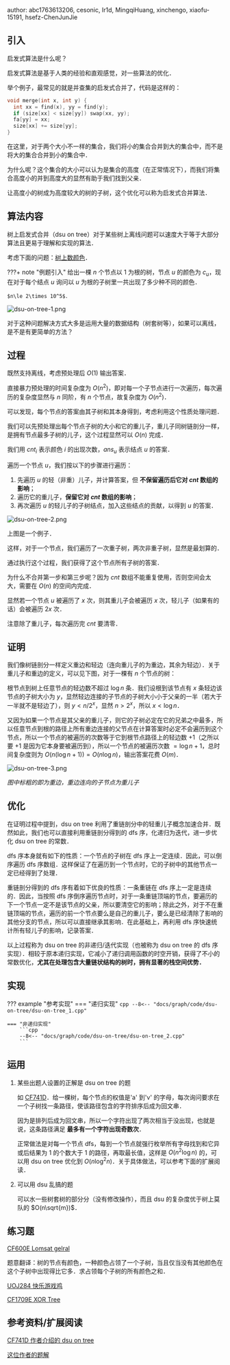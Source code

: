 author: abc1763613206, cesonic, Ir1d, MingqiHuang, xinchengo, xiaofu-15191, hsefz-ChenJunJie

## 引入

启发式算法是什么呢？

启发式算法是基于人类的经验和直观感觉，对一些算法的优化．

举个例子，最常见的就是并查集的启发式合并了，代码是这样的：

```cpp
void merge(int x, int y) {
  int xx = find(x), yy = find(y);
  if (size[xx] < size[yy]) swap(xx, yy);
  fa[yy] = xx;
  size[xx] += size[yy];
}
```

在这里，对于两个大小不一样的集合，我们将小的集合合并到大的集合中，而不是将大的集合合并到小的集合中．

为什么呢？这个集合的大小可以认为是集合的高度（在正常情况下），而我们将集合高度小的并到高度大的显然有助于我们找到父亲．

让高度小的树成为高度较大的树的子树，这个优化可以称为启发式合并算法．

## 算法内容

树上启发式合并（dsu on tree）对于某些树上离线问题可以速度大于等于大部分算法且更易于理解和实现的算法．

考虑下面的问题：[树上数颜色](https://www.luogu.com.cn/problem/U41492)．

???+ note "例题引入"
    给出一棵 $n$ 个节点以 $1$ 为根的树，节点 $u$ 的颜色为 $c_u$，现在对于每个结点 $u$ 询问以 $u$ 为根的子树里一共出现了多少种不同的颜色．
    
    $n\le 2\times 10^5$．

![dsu-on-tree-1.png](./images/dsu-on-tree-1.svg)

对于这种问题解决方式大多是运用大量的数据结构（树套树等），如果可以离线，是不是有更简单的方法？

## 过程

既然支持离线，考虑预处理后 $O(1)$ 输出答案．

直接暴力预处理的时间复杂度为 $O(n^2)$，即对每一个子节点进行一次遍历，每次遍历的复杂度显然与 $n$ 同阶，有 $n$ 个节点，故复杂度为 $O(n^2)$．

可以发现，每个节点的答案由其子树和其本身得到，考虑利用这个性质处理问题．

我们可以先预处理出每个节点子树的大小和它的重儿子，重儿子同树链剖分一样，是拥有节点最多子树的儿子，这个过程显然可以 $O(n)$ 完成．

我们用 $cnt_i$ 表示颜色 $i$ 的出现次数，$ans_u$ 表示结点 $u$ 的答案．

遍历一个节点 $u$，我们按以下的步骤进行遍历：

1.  先遍历 $u$ 的轻（非重）儿子，并计算答案，但 **不保留遍历后它对 $cnt$ 数组的影响**；
2.  遍历它的重儿子，**保留它对 $cnt$ 数组的影响**；
3.  再次遍历 $u$ 的轻儿子的子树结点，加入这些结点的贡献，以得到 $u$ 的答案．

![dsu-on-tree-2.png](./images/dsu-on-tree-2.svg)

上图是一个例子．

这样，对于一个节点，我们遍历了一次重子树，两次非重子树，显然是最划算的．

通过执行这个过程，我们获得了这个节点所有子树的答案．

为什么不合并第一步和第三步呢？因为 $cnt$ 数组不能重复使用，否则空间会太大，需要在 $O(n)$ 的空间内完成．

显然若一个节点 $u$ 被遍历了 $x$ 次，则其重儿子会被遍历 $x$ 次，轻儿子（如果有的话）会被遍历 $2x$ 次．

注意除了重儿子，每次遍历完 $cnt$ 要清零．

## 证明

我们像树链剖分一样定义重边和轻边（连向重儿子的为重边，其余为轻边）．关于重儿子和重边的定义，可以见下图，对于一棵有 $n$ 个节点的树：

根节点到树上任意节点的轻边数不超过 $\log n$ 条．我们设根到该节点有 $x$ 条轻边该节点的子树大小为 $y$，显然轻边连接的子节点的子树大小小于父亲的一半（若大于一半就不是轻边了），则 $y<n/2^x$，显然 $n>2^x$，所以 $x<\log n$．

又因为如果一个节点是其父亲的重儿子，则它的子树必定在它的兄弟之中最多，所以任意节点到根的路径上所有重边连接的父节点在计算答案时必定不会遍历到这个节点，所以一个节点的被遍历的次数等于它到根节点路径上的轻边数 $+1$（之所以要 $+1$ 是因为它本身要被遍历到），所以一个节点的被遍历次数 $=\log n+1$，总时间复杂度则为 $O(n(\log n+1))=O(n\log n)$，输出答案花费 $O(m)$．

![dsu-on-tree-3.png](./images/dsu-on-tree-3.svg)

*图中标粗的即为重边，重边连向的子节点为重儿子*

## 优化

在证明过程中提到，dsu on tree 利用了重链剖分中的轻重儿子概念加速合并．既然如此，我们也可以直接利用重链剖分得到的 dfs 序，化递归为迭代，进一步优化 dsu on tree 的常数．

dfs 序本身就有如下的性质：一个节点的子树在 dfs 序上一定连续．因此，可以倒序遍历 dfs 序数组．这样保证了在遍历到一个节点时，它的子树中的其他节点一定已经得到了处理．

重链剖分得到的 dfs 序有着如下优良的性质：一条重链在 dfs 序上一定是连续的．因此，当按照 dfs 序倒序遍历节点时，对于一条重链顶端的节点，要遍历的下一个节点一定不是该节点的父亲，所以要清空它的影响；除此之外，对于不在重链顶端的节点，遍历的前一个节点要么是自己的重儿子，要么是已经清除了影响的其他分支的节点，所以可以直接继承其影响．在此基础上，再利用 dfs 序快速统计所有轻儿子的影响，记录答案．

以上过程称为 dsu on tree 的非递归/迭代实现（也被称为 dsu on tree 的 dfs 序实现）．相较于原本递归实现，它减小了递归调用函数的时空开销，获得了不小的常数优化，**尤其在处理包含大量链状结构的树时，拥有显著的栈空间优势．**

## 实现

??? example "参考实现"
    === "递归实现"
        ```cpp
        --8<-- "docs/graph/code/dsu-on-tree/dsu-on-tree_1.cpp"
        ```
    
    === "非递归实现"
        ```cpp
        --8<-- "docs/graph/code/dsu-on-tree/dsu-on-tree_2.cpp"
        ```

## 运用

1.  某些出题人设置的正解是 dsu on tree 的题

    如 [CF741D](http://codeforces.com/problemset/problem/741/D)．给一棵树，每个节点的权值是'a' 到'v' 的字母，每次询问要求在一个子树找一条路径，使该路径包含的字符排序后成为回文串．

    因为是排列后成为回文串，所以一个字符出现了两次相当于没出现，也就是说，这条路径满足 **最多有一个字符出现奇数次**．

    正常做法是对每一个节点 dfs，每到一个节点就强行枚举所有字母找到和它异或后结果为 1 的个数大于 1 的路径，再取最长值，这样是 $O(n^2\log n)$ 的，可以用 dsu on tree 优化到 $O(n\log^2n)$．关于具体做法，可以参考下面的扩展阅读．

2.  可以用 dsu 乱搞的题

    可以水一些树套树的部分分（没有修改操作），而且 dsu 的复杂度优于树上莫队的 $O(n\sqrt{m})$．

## 练习题

[CF600E Lomsat gelral](http://codeforces.com/problemset/problem/600/E)

题意翻译：树的节点有颜色，一种颜色占领了一个子树，当且仅当没有其他颜色在这个子树中出现得比它多．求占领每个子树的所有颜色之和．

[UOJ284 快乐游戏鸡](https://uoj.ac/problem/284)

[CF1709E XOR Tree](https://codeforces.com/contest/1709/problem/E)

## 参考资料/扩展阅读

[CF741D 作者介绍的 dsu on tree](http://codeforces.com/blog/entry/44351)

[这位作者的题解](http://codeforces.com/blog/entry/48871)
